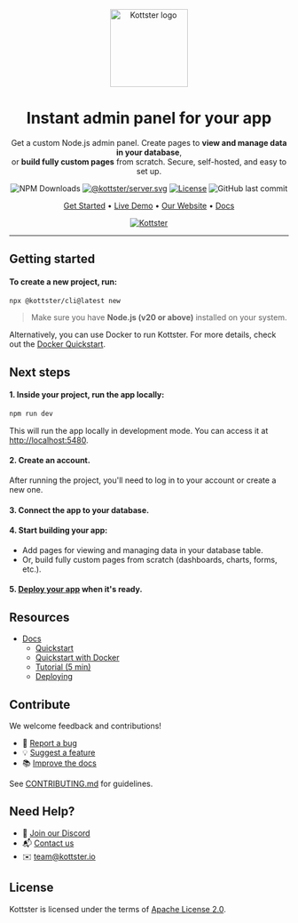<div align="center" style="border-bottom: none">
    <a href="https://kottster.app"><picture>
        <source media="(prefers-color-scheme: dark)" srcset="https://kottster.app/_next/image?url=%2Flogoline-white.png&w=256&q=75">
        <source media="(prefers-color-scheme: light)" srcset="https://kottster.app/_next/image?url=%2Flogoline.png&w=256&q=75">
        <img alt="Kottster logo" src="https://kottster.app/_next/image?url=%2Flogoline.png&w=256&q=75" width="140" />
    </picture></a>
</div>

<div align="center">

# Instant admin panel for your app

Get a custom Node.js admin panel. Create pages to **view and manage data in your database**, <br />
or **build fully custom pages** from scratch. Secure, self-hosted, and easy to set up.
  
</div>

<div align="center">
  
![NPM Downloads](https://img.shields.io/npm/dm/%40kottster%2Fcli)
[![@kottster/server.svg](https://img.shields.io/npm/v/@kottster/server.svg)](https://www.npmjs.com/package/@kottster/server)
[![License](https://img.shields.io/badge/License-Apache%202.0-blue.svg)](https://opensource.org/licenses/Apache-2.0)
![GitHub last commit](https://img.shields.io/github/last-commit/kottster/kottster)

</div>

<div align="center">

[Get Started](https://kottster.app/docs/) • [Live Demo](https://demo.kottster.app) • [Our Website](https://kottster.app) • [Docs](https://kottster.app/docs/)

[![Kottster](/assets/intro-5.png)](https://youtu.be/JBpLVgkoj-k?si=GJ3IIBmzlgrCLKWs)

</div>

---

## Getting started

#### To create a new project, run:

```bash
npx @kottster/cli@latest new
```

> Make sure you have **Node.js (v20 or above)** installed on your system.

Alternatively, you can use Docker to run Kottster. For more details, check out the [Docker Quickstart](https://kottster.app/docs/quickstart-docker).

## Next steps

#### 1. Inside your project, run the app locally:

```bash
npm run dev
```

This will run the app locally in development mode. You can access it at [http://localhost:5480](http://localhost:5480).

#### 2. Create an account.

After running the project, you'll need to log in to your account or create a new one.

#### 3. Connect the app to your database.

#### 4. Start building your app:

- Add pages for viewing and managing data in your database table.
- Or, build fully custom pages from scratch (dashboards, charts, forms, etc.).

#### 5. [Deploy your app](https://kottster.app/docs/deploying) when it's ready.

## Resources

- [Docs](https://kottster.app/docs/)
  - [Quickstart](https://kottster.app/docs/)
  - [Quickstart with Docker](https://kottster.app/docs/quickstart-docker)
  - [Tutorial (5 min)](https://kottster.app/docs/tutorial/)
  - [Deploying](https://kottster.app/docs/deploying)
 
## Contribute

We welcome feedback and contributions!

- 🐛 [Report a bug](https://github.com/kottster/kottster/issues/new?template=bug_report.md)
- 💡 [Suggest a feature](https://github.com/kottster/kottster/issues/new?template=feature_request.md)
- 📚 [Improve the docs](https://github.com/kottster/kottster/issues/new?template=docs_improvement.md)

See [CONTRIBUTING.md](https://github.com/kottster/kottster/blob/main/CONTRIBUTING.md) for guidelines.

## Need Help?

- 💬 [Join our Discord](https://discord.com/invite/Qce9uUqK98)
- 📬 [Contact us](https://kottster.app/contact-us)
- ✉️ [team@kottster.io](mailto:team@kottster.io)

## License

Kottster is licensed under the terms of [Apache License 2.0](https://github.com/kottster/kottster/blob/main/LICENSE).

